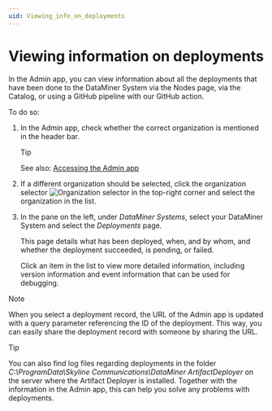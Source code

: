 ```yaml
---
uid: Viewing_info_on_deployments
---
```


# Viewing information on deployments

In the Admin app, you can view information about all the deployments that have been done to the DataMiner System via the Nodes page, via the Catalog, or using a GitHub pipeline with our GitHub action.

To do so:

1. In the Admin app, check whether the correct organization is mentioned in the header bar.

   > [!TIP]
   > See also: [Accessing the Admin app](xref:Accessing_the_Admin_app)

1. If a different organization should be selected, click the organization selector ![Organization selector](~/user-guide/images/Cloud_Admin_Selector_icon.png) in the top-right corner and select the organization in the list.

1. In the pane on the left, under *DataMiner Systems*, select your DataMiner System and select the *Deployments* page.

   This page details what has been deployed, when, and by whom, and whether the deployment succeeded, is pending, or failed.

   Click an item in the list to view more detailed information, including version information and event information that can be used for debugging.

> [!NOTE]
> When you select a deployment record, the URL of the Admin app is updated with a query parameter referencing the ID of the deployment. This way, you can easily share the deployment record with someone by sharing the URL.

> [!TIP]
> You can also find log files regarding deployments in the folder *C:\ProgramData\Skyline Communications\DataMiner ArtifactDeployer* on the server where the Artifact Deployer is installed. Together with the information in the Admin app, this can help you solve any problems with deployments.

